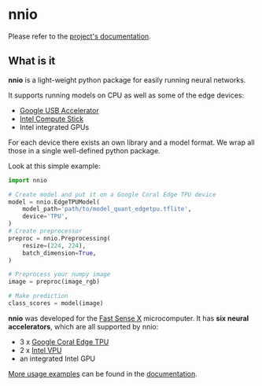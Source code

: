 # nnio

Please refer to the [project's documentation](https://nnio.readthedocs.io/).

## What is it

**nnio** is a light-weight python package for easily running neural networks.

It supports running models on CPU as well as some of the edge devices:

* [Google USB Accelerator](https://coral.ai/products/accelerator/)
* [Intel Compute Stick](https://www.intel.ru/content/www/ru/ru/products/boards-kits/compute-stick.html)
* Intel integrated GPUs

For each device there exists an own library and a model format. We wrap all those in a single well-defined python package.

Look at this simple example:

```python
import nnio

# Create model and put it on a Google Coral Edge TPU device
model = nnio.EdgeTPUModel(
    model_path='path/to/model_quant_edgetpu.tflite',
    device='TPU',
)
# Create preprocessor
preproc = nnio.Preprocessing(
    resize=(224, 224),
    batch_dimension=True,
)

# Preprocess your numpy image
image = preproc(image_rgb)

# Make prediction
class_scores = model(image)
```

**nnio** was developed for the [Fast Sense X](https://fastsense.readthedocs.io/en/latest/) microcomputer.
It has **six neural accelerators**, which are all supported by nnio:

* 3 x [Google Coral Edge TPU](https://coral.ai/)
* 2 x [Intel VPU](https://www.intel.ru/content/www/ru/ru/products/processors/movidius-vpu/movidius-myriad-x.html)
* an integrated Intel GPU

[More usage examples](https://nnio.readthedocs.io/en/latest/basic_usage.html) can be found in the [documentation](https://nnio.readthedocs.io/).